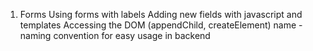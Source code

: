 1. Forms
Using forms with labels
Adding new fields with javascript and templates
Accessing the DOM (appendChild, createElement)
name - naming convention for easy usage in backend